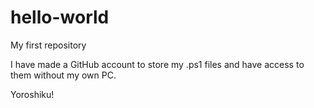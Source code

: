 # hello-world
My first repository

I have made a GitHub account to store my .ps1 files and have access to them without my own PC.

Yoroshiku!
